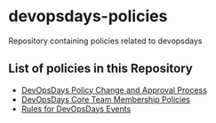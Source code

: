 # devopsdays-policies
Repository containing policies related to devopsdays

## List of policies in this Repository

- [DevOpsDays Policy Change and Approval Process](policies/policy-changes.md)
- [DevOpsDays Core Team Membership Policies](policies/team-membership.md)
- [Rules for DevOpsDays Events](policies/devopsdays-event-rules.md)
